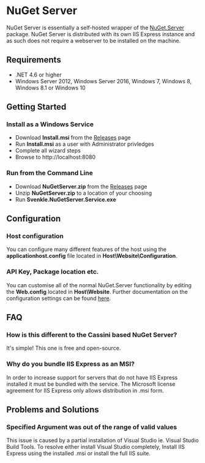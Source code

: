 # NuGet Server
NuGet Server is essentially a self-hosted wrapper of the [NuGet.Server](https://www.nuget.org/packages/NuGet.Server) package. NuGet Server is distributed with its own IIS Express instance and as such does not require a webserver to be installed on the machine.

## Requirements
* .NET 4.6 or higher
* Windows Server 2012, Windows Server 2016, Windows 7, Windows 8, Windows 8.1 or Windows 10

## Getting Started
### Install as a Windows Service
* Download **Install.msi** from the [Releases](https://github.com/svenkle/nuget-server/releases) page
* Run **Install.msi** as a user with Administrator privledges
* Complete all wizard steps
* Browse to http://localhost:8080

### Run from the Command Line
* Download **NuGetServer.zip** from the [Releases](https://github.com/svenkle/nuget-server/releases) page
* Unzip **NuGetServer.zip** to a location of your choosing
* Run **Svenkle.NuGetServer.Service.exe**

## Configuration

### Host configuration
You can configure many different features of the host using the **applicationhost.config** file located in **Host\\Website\\Configuration**.

### API Key, Package location etc.
You can customise all of the normal NuGet.Server functionality by editing the **Web.config** located in **Host\\Website**. Further documentation on the configuration settings can be found [here](https://docs.microsoft.com/en-us/nuget/hosting-packages/nuget-server).

## FAQ
### How is this different to the Cassini based NuGet Server?
It's simple! This one is free and open-source.

### Why do you bundle IIS Express as an MSI?
In order to increase support for servers that do not have IIS Express installed it must be bundled with the service. The Microsoft license agreement for IIS Express only allows distribution in .msi form.

## Problems and Solutions

### Specified Argument was out of the range of valid values
This issue is caused by a partial installation of Visual Studio ie. Visual Studio Build Tools. To resolve either install Visual Studio completely, Install IIS Express using the installed .msi or install the full IIS suite.
